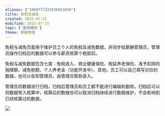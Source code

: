 ```yaml
---
aliases: ["1969777333536851658"]
title: 免税及减免
created: 2025-07-15
modified: 2025-07-15
tags: ['基础模块']
theme: 薪酬管理
---
```


免税与减免页面用于维护员工个人的免税及减免数据，并同步给薪酬管理员，管理员操作归档后的数据可以参与薪资核算个税抵扣。

免税与减免数据包含七类：免税收入、商业健康保险、税延养老保险、准予扣除的捐赠额、减免税额、个人养老金（功能开发中）、其他。员工可以自己填写对应的数据，也可以告知管理员，由管理员帮助录入。

管理员将数据进行归档，归档后管理员和员工都不能进行编辑和删除，归档后可以将数据带入核算中，核算后的数据也可以取消归档继续进行数据维护，不会影响到已经核算过的数据。

![](https://myhelpdoc.oss-cn-heyuan.aliyuncs.com/mdimages/62016312c4d69fe427db0232e6ca9256.jpg)